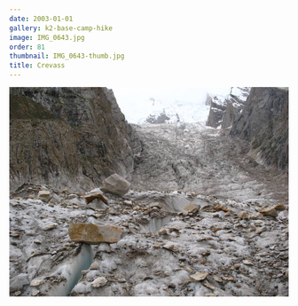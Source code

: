 ```yaml
---
date: 2003-01-01
gallery: k2-base-camp-hike
image: IMG_0643.jpg
order: 81
thumbnail: IMG_0643-thumb.jpg
title: Crevass
---
```


![Crevass](./IMG_0643.jpg)
